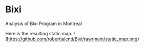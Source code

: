# Bixi
 Analysis of Bixi Program in Montreal
 
Here is the resulting static map. !(https://github.com/robertialenti/Bixi/raw/main/static_map.png)
